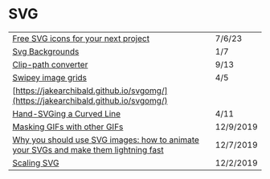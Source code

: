 # SVG

|                                                                                                                                                                               |           |
| ----------------------------------------------------------------------------------------------------------------------------------------------------------------------------- | --------- |
| [Free SVG icons for your next project](https://gomakethings.com/free-svg-icons-for-your-next-project/)                                                                        | 7/6/23    |
| [Svg Backgrounds](https://www.svgbackgrounds.com)                                                                                                                             | 1/7       |
| [Clip-path converter](https://yoksel.github.io/relative-clip-path/)                                                                                                           | 9/13      |
| [Swipey image grids](https://www.cassie.codes/posts/swipey-image-grids/)                                                                                                      | 4/5       |
| [https://jakearchibald.github.io/svgomg/](https://jakearchibald.github.io/svgomg/)                                                                                            |           |
| [Hand-SVGing a Curved Line](https://www.youtube.com/watch?v=pKMLPHfLN7k)                                                                                                      | 4/11      |
| [Masking GIFs with other GIFs](https://css-tricks.com/masking-gifs-with-other-gifs/)                                                                                          | 12/9/2019 |
| [Why you should use SVG images: how to animate your SVGs and make them lightning fast](https://www.freecodecamp.org/news/a-fresh-perspective-at-why-when-and-how-to-use-svg/) | 12/7/2019 |
| [Scaling SVG](https://wattenberger.com/guide/scaling-svg)                                                                                                                     | 12/2/2019 |
